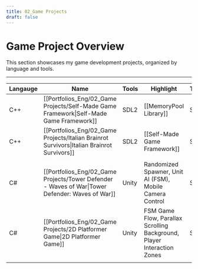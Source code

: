 ```yaml
---
title: 02_Game Projects
draft: false
---
```


# **Game Project Overview**

This section showcases my game development projects, organized by language and tools.

---

| **Langauge** | **Name**                                                                                        | **Tools** | **Highlight**                                                          | **Team** | **Year** |
| ------------ | ----------------------------------------------------------------------------------------------- | --------- | ---------------------------------------------------------------------- | -------- | -------- |
| C++          | [[Portfolios_Eng/02_Game Projects/Self-Made Game Framework\|Self-Made Game Framework]]          | SDL2      | [[MemoryPool Library]]                                                 | Solo     | 2024     |
| C++          | [[Portfolios_Eng/02_Game Projects/Italian Brainrot Survivors\|Italian Brainrot Survivors]]      | SDL2      | [[Self-Made Game Framework]]                                           | Solo     | 2025     |
|              |                                                                                                 |           |                                                                        |          |          |
| C#           | [[Portfolios_Eng/02_Game Projects/Tower Defender - Waves of War\|Tower Defender: Waves of War]] | Unity     | Randomized Spawner, Unit AI (FSM), Mobile Camera Control               | Solo     | 2023     |
| C#           | [[Portfolios_Eng/02_Game Projects/2D Platformer Game\|2D Platformer Game]]                      | Unity     | FSM Game Flow, Parallax Scrolling Background, Player Interaction Zones | Solo     | 2023     |
|              |                                                                                                 |           |                                                                        |          |          |